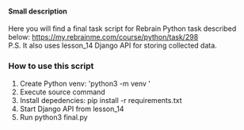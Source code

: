 #### Small description
Here you will find a final task script for Rebrain Python task described below:
https://my.rebrainme.com/course/python/task/298  
P.S. It also uses lesson_14 Django API for storing collected data.

### How to use this script
1) Create Python venv: 'python3 -m venv <myenvname>'
2) Execute source command
3) Install depedencies: pip install -r requirements.txt
4) Start Django API from lesson_14
5) Run python3 final.py
